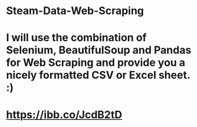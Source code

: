 # Steam-Data-Web-Scraping
# I will use the combination of Selenium, BeautifulSoup and Pandas for Web Scraping and provide you a nicely formatted CSV or Excel sheet. :)
# https://ibb.co/JcdB2tD
